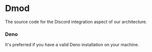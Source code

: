 # Dmod

The source code for the Discord integration aspect of our architecture.


### Deno
It's preferred if you have a valid Deno installation on your machine.
